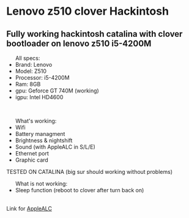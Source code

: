 # Lenovo z510 clover Hackintosh
<h2>Fully working hackintosh catalina with clover bootloader on lenovo z510 i5-4200M </h2>

<ul> All specs:
<li>Brand: Lenovo</li>
  <li>Model: Z510</li>
<li>Processor: i5-4200M</li>
<li>Ram: 8GB</li>
<li>gpu: Geforce GT 740M (working)</li>
<li>igpu: Intel HD4600</li>
</ul>
<br>
<ul>What's working:
<li>Wifi</li>
<li>Battery managment</li>
<li>Brightness & nightshift</li>
<li>Sound (with AppleALC in S/L/E)</li>
<li>Ethernet port</li>
<li>Graphic card</li>
</ul>
<h> TESTED ON CATALINA (big sur should working without problems) </h>
<br>
<ul>What is not working:
  <li>Sleep function (reboot to clover after turn back on) </li>
</ul>
<br>
Link for <a href="https://github.com/acidanthera/AppleALC/releases">AppleALC </a>

